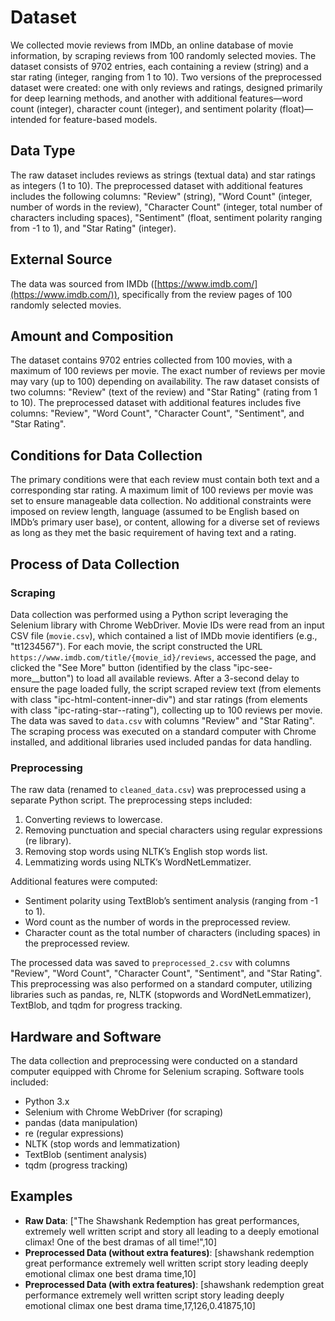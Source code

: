 # Dataset

We collected movie reviews from IMDb, an online database of movie information, by scraping reviews from 100 randomly selected movies. The dataset consists of 9702 entries, each containing a review (string) and a star rating (integer, ranging from 1 to 10). Two versions of the preprocessed dataset were created: one with only reviews and ratings, designed primarily for deep learning methods, and another with additional features—word count (integer), character count (integer), and sentiment polarity (float)—intended for feature-based models.

## Data Type

The raw dataset includes reviews as strings (textual data) and star ratings as integers (1 to 10). The preprocessed dataset with additional features includes the following columns: "Review" (string), "Word Count" (integer, number of words in the review), "Character Count" (integer, total number of characters including spaces), "Sentiment" (float, sentiment polarity ranging from -1 to 1), and "Star Rating" (integer).

## External Source

The data was sourced from IMDb ([https://www.imdb.com/](https://www.imdb.com/)), specifically from the review pages of 100 randomly selected movies.

## Amount and Composition

The dataset contains 9702 entries collected from 100 movies, with a maximum of 100 reviews per movie. The exact number of reviews per movie may vary (up to 100) depending on availability. The raw dataset consists of two columns: "Review" (text of the review) and "Star Rating" (rating from 1 to 10). The preprocessed dataset with additional features includes five columns: "Review", "Word Count", "Character Count", "Sentiment", and "Star Rating".

## Conditions for Data Collection

The primary conditions were that each review must contain both text and a corresponding star rating. A maximum limit of 100 reviews per movie was set to ensure manageable data collection. No additional constraints were imposed on review length, language (assumed to be English based on IMDb’s primary user base), or content, allowing for a diverse set of reviews as long as they met the basic requirement of having text and a rating.

## Process of Data Collection

### Scraping

Data collection was performed using a Python script leveraging the Selenium library with Chrome WebDriver. Movie IDs were read from an input CSV file (`movie.csv`), which contained a list of IMDb movie identifiers (e.g., "tt1234567"). For each movie, the script constructed the URL `https://www.imdb.com/title/{movie_id}/reviews`, accessed the page, and clicked the "See More" button (identified by the class "ipc-see-more__button") to load all available reviews. After a 3-second delay to ensure the page loaded fully, the script scraped review text (from elements with class "ipc-html-content-inner-div") and star ratings (from elements with class "ipc-rating-star--rating"), collecting up to 100 reviews per movie. The data was saved to `data.csv` with columns "Review" and "Star Rating". The scraping process was executed on a standard computer with Chrome installed, and additional libraries used included pandas for data handling.

### Preprocessing

The raw data (renamed to `cleaned_data.csv`) was preprocessed using a separate Python script. The preprocessing steps included:

1. Converting reviews to lowercase.
2. Removing punctuation and special characters using regular expressions (re library).
3. Removing stop words using NLTK’s English stop words list.
4. Lemmatizing words using NLTK’s WordNetLemmatizer.

Additional features were computed:

- Sentiment polarity using TextBlob’s sentiment analysis (ranging from -1 to 1).
- Word count as the number of words in the preprocessed review.
- Character count as the total number of characters (including spaces) in the preprocessed review.

The processed data was saved to `preprocessed_2.csv` with columns "Review", "Word Count", "Character Count", "Sentiment", and "Star Rating". This preprocessing was also performed on a standard computer, utilizing libraries such as pandas, re, NLTK (stopwords and WordNetLemmatizer), TextBlob, and tqdm for progress tracking.

## Hardware and Software

The data collection and preprocessing were conducted on a standard computer equipped with Chrome for Selenium scraping. Software tools included:

- Python 3.x
- Selenium with Chrome WebDriver (for scraping)
- pandas (data manipulation)
- re (regular expressions)
- NLTK (stop words and lemmatization)
- TextBlob (sentiment analysis)
- tqdm (progress tracking)

## Examples

- **Raw Data**: ["The Shawshank Redemption has great performances, extremely well written script and story all leading to a deeply emotional climax! One of the best dramas of all time!",10]
- **Preprocessed Data (without extra features)**: [shawshank redemption great performance extremely well written script story leading deeply emotional climax one best drama time,10]
- **Preprocessed Data (with extra features)**: [shawshank redemption great performance extremely well written script story leading deeply emotional climax one best drama time,17,126,0.41875,10]